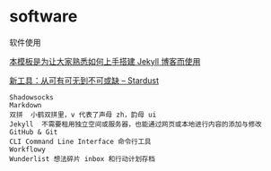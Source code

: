 # software
软件使用

[本模板是为让大家熟悉如何上手搭建 Jekyll 博客而使用](https://github.com/blueseach/blueseach.github.io)

[新工具：从可有可无到不可或缺 – Stardust](https://senalr.github.io/blog/The-Best-New-Tools.html)

    Shadowsocks
    Markdown	
    双拼  小鹤双拼里，v 代表了声母 zh，韵母 ui
    Jekyll	不需要租用独立空间或服务器，也能通过网页或本地进行内容的添加与修改
    GitHub & Git
    CLI	Command Line Interface 命令行工具
    Workflowy	
	Wunderlist 想法碎片 inbox 和行动计划存档